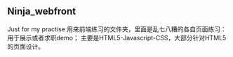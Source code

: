 ## Ninja_webfront
Just for my practise
用来前端练习的文件夹，里面是乱七八糟的各自页面练习：用于展示或者求职demo；
主要是HTML5-Javascript-CSS，大部分针对HTML5的页面设计。
